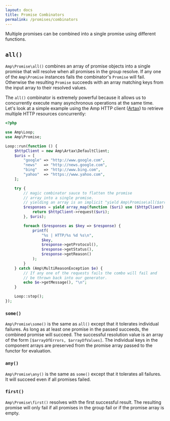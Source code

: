 ```yaml
---
layout: docs
title: Promise Combinators
permalink: /promises/combinators
---
```

Multiple promises can be combined into a single promise using different functions.

## `all()`

`Amp\Promise\all()` combines an array of promise objects into a single promise that will resolve
when all promises in the group resolve. If any one of the `Amp\Promise` instances fails the
combinator's `Promise` will fail. Otherwise the resulting `Promise` succeeds with an array matching
keys from the input array to their resolved values.

The `all()` combinator is extremely powerful because it allows us to concurrently execute many
asynchronous operations at the same time. Let's look at a simple example using the Amp HTTP client
([Artax](https://github.com/amphp/artax)) to retrieve multiple HTTP resources concurrently:

```php
<?php

use Amp\Loop;
use Amp\Promise;

Loop::run(function () {
    $httpClient = new Amp\Artax\DefaultClient;
    $uris = [
        "google" => "http://www.google.com",
        "news"   => "http://news.google.com",
        "bing"   => "http://www.bing.com",
        "yahoo"  => "https://www.yahoo.com",
    ];

    try {
        // magic combinator sauce to flatten the promise
        // array into a single promise.
        // yielding an array is an implicit "yield Amp\Promise\all($array)".
        $responses = yield array_map(function ($uri) use ($httpClient) {
            return $httpClient->request($uri);
        }, $uris);

        foreach ($responses as $key => $response) {
            printf(
                "%s | HTTP/%s %d %s\n",
                $key,
                $response->getProtocol(),
                $response->getStatus(),
                $response->getReason()
            );
        }
    } catch (Amp\MultiReasonException $e) {
        // If any one of the requests fails the combo will fail and
        // be thrown back into our generator.
        echo $e->getMessage(), "\n";
    }

    Loop::stop();
});
```

### `some()`

`Amp\Promise\some()` is the same as `all()` except that it tolerates individual failures. As long
as at least one promise in the passed succeeds, the combined promise will succeed. The successful
resolution value is an array of the form `[$arrayOfErrors, $arrayOfValues]`. The individual keys
in the component arrays are preserved from the promise array passed to the functor for evaluation.

### `any()`

`Amp\Promise\any()` is the same as `some()` except that it tolerates all failures. It will succeed even if all promises failed.

### `first()`

`Amp\Promise\first()` resolves with the first successful result. The resulting promise will only fail if all
promises in the group fail or if the promise array is empty.

